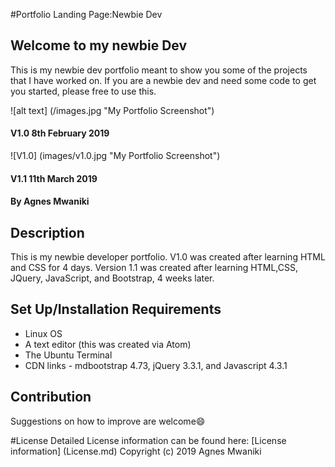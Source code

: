 #Portfolio Landing Page:Newbie Dev
## Welcome to my newbie Dev
This is my newbie dev portfolio meant to show you some of the projects that I have worked on. If you are a newbie dev and need some code to get you started, please free to use this.

![alt text] (/images.jpg "My Portfolio Screenshot")

#### V1.0 8th February 2019
![V1.0] (images/v1.0.jpg "My Portfolio Screenshot")
#### V1.1 11th March 2019

#### By Agnes Mwaniki

## Description
This is my newbie developer portfolio. V1.0 was created after learning HTML and CSS for 4 days. Version 1.1 was created after learning HTML,CSS, JQuery, JavaScript, and Bootstrap, 4 weeks later.

## Set Up/Installation Requirements
* Linux OS
* A text editor (this was created via Atom)
* The Ubuntu Terminal
* CDN links - mdbootstrap 4.73, jQuery 3.3.1, and Javascript 4.3.1

## Contribution

Suggestions on how to improve are welcome:smile:

#License
Detailed License information can be found here: [License information] (License.md) Copyright (c) 2019 Agnes Mwaniki
